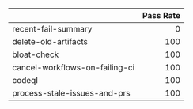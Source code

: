 |                                |   Pass Rate |
|:-------------------------------|------------:|
| recent-fail-summary            |           0 |
| delete-old-artifacts           |         100 |
| bloat-check                    |         100 |
| cancel-workflows-on-failing-ci |         100 |
| codeql                         |         100 |
| process-stale-issues-and-prs   |         100 |